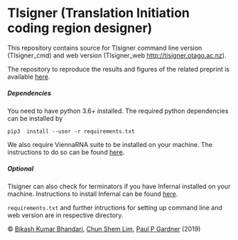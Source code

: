 # TIsigner (Translation Initiation coding region designer)
This repository contains source for TIsigner command line version (TIsigner_cmd) and web version (TIsigner_web http://tisigner.otago.ac.nz).

The repository to reproduce the results and figures of the related preprint is available [here](https://github.com/Gardner-BinfLab/TIsigner).

##### Dependencies
You need to have python 3.6+ installed. The required python dependencies can be installed by

```pip3  install --user -r requirements.txt ```

We also require ViennaRNA suite to be installed on your machine. The instructions to do so can be found [here](https://www.tbi.univie.ac.at/RNA/documentation.html#install).
##### Optional
TIsigner can also check for terminators if you have Infernal installed on your machine. Instructions to install Infernal can be found [here](http://eddylab.org/infernal/).

```requirements.txt``` and further intructions for setting up command line and web version are in respective directory. 

© [Bikash Kumar Bhandari](https://bkb3.github.io), [Chun Shem Lim](https://github.com/lcscs12345), [Paul P Gardner](https://github.com/ppgardne) (2019)
